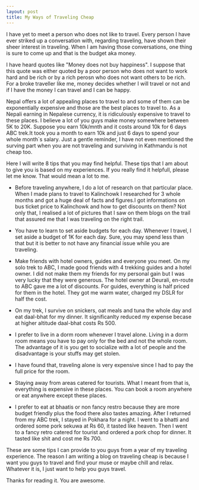 ```yaml
---
layout: post
title: My Ways of Traveling Cheap
---
```


I have yet to meet a person who does not like to travel. Every person I have ever striked up a conversation with, regarding traveling, have shown their sheer interest in traveling. When I am having those conversations, one thing is sure to come up and that is the budget aka money.

I have heard quotes like "Money does not buy happiness". I suppose that this quote was either quoted by a poor person who does not want to work hard and be rich or by a rich perosn who does not want others to be rich. For a broke traveller like me, money decides whether I will travel or not and if I have the money I can travel and I can be happy.

Nepal offers a lot of appealing places to travel to and some of them can be exponentially expensive and those are the best places to travel to. As a Nepali earning in Nepalese currency, it is ridiculously expensive to travel to these places. I believe a lot of you guys make money somewhere between 5K to 20K. Suppose you earn 10k/mnth and it costs around 10k for 6 days ABC trek.It took you a month to earn 10k and just 6 days to spend your whole month`s salary. Just a gentle reminder, I have not even mentioned the surving part when you are not traveling and surviving in Kathmandu is not cheap too.

Here I will write 8 tips that you may find helpful. These tips that I am about to give you is based on my experiences. If you really find it helpfull, please let me know. That would mean a lot to me.

* Before traveling anywhere, I do a lot of research on that particular place. When I made plans to travel to Kalinchowk I researched for 3 whole months and got a huge deal of facts and figures.I got informations on bus ticket price to Kalinchowk and how to get discounts on them? Not only that, I realised a lot of pictures that I saw on them blogs on the trail that assured me that I was traveling on the right trail.

* You have to learn to set aside budgets for each day. Whenever I travel, I set aside a budget of 1K for each day. Sure, you may spend less than that but it is better to not have any financial issue while you are traveling.

* Make friends with hotel owners, guides and everyone you meet. On my solo trek to ABC, I made good friends with 4 trekking guides and a hotel owner. I did not make them my friends for my personal gain but I was very lucky that they were generous. The hotel owner at Deurali, en-route to ABC gave me a lot of discounts. For guides, everything is half priced for them in the hotel. They got me warm water, charged my DSLR for half the cost.

* On my trek, I survive on snickers, oat meals and tuna the whole day and eat daal-bhat for my dinner. It significanlty reduced my expense becase at higher altitude daal-bhat costs Rs 500.

* I prefer to live in a dorm room  whenever I travel alone. Living in a dorm room means you have to pay only for the bed and not the whole room. The advantage of it is you get to socialize with a lot of people and the disadvantage is your stuffs may get stolen.

* I have found that, traveling alone is very expensive since I had to pay the full price for the room.

* Staying away from areas catered for tourists. What I meant from that is, everything is expensive in these places. You can book a room anywhere or eat anywhere except these places.

* I prefer to eat at bhaatis or non fancy restro because they are more budget friendly plus the food there also tastes amazing. After I returned from my ABC trek, I stayed in Pokhara for a night. I went to a bhatti and ordered some pork sekuwa at Rs 60, it tasted like heaven. Then I went to a fancy retro catered for tourist and ordered a pork chop for dinner. It tasted like shit and cost me Rs 700.

These are some tips I can provide to you guys from a year of my traveling experience. The reason I am writing a blog on traveling cheap is because I want you guys to travel and find your muse or maybe chill and relax. Whatever it is, I just want to help you guys travel.

Thanks for reading it. You are awesome.
